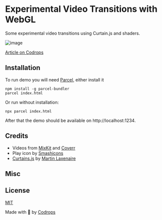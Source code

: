 # Experimental Video Transitions with WebGL

Some experimental video transitions using Curtain.js and shaders.

![image](https://tympanus.net/codrops/wp-content/uploads/2020/10/VideoTransitions_featured-2.jpg)

[Article on Codrops](https://tympanus.net/codrops/?p=51333)


## Installation

To run demo you will need [Parcel](https://parceljs.org/), either install it
```
npm install -g parcel-bundler
parcel index.html
```
Or run without installation:
```
npx parcel index.html
```
After that the demo should be available on http://localhost:1234.


## Credits

- Videos from [MixKit](https://mixkit.co/free-stock-video/) and [Coverr](https://coverr.co/)
- Play icon by [Smashicons](https://www.flaticon.com/authors/smashicons)
- [Curtains.js](https://www.curtainsjs.com/) by [Martin Laxenaire](https://twitter.com/webdesign_ml)

## Misc

## License
[MIT](LICENSE)

Made with :blue_heart: by [Codrops](http://www.codrops.com)





